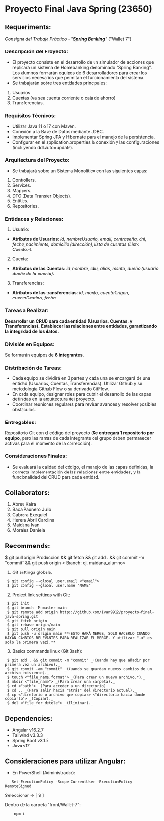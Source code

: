 # Proyecto Final Java Spring (23650)

## Requeriments:
*Consigna del Trabajo Práctico - "**Spring Banking**"* ("Wallet 7")

### Descripción del Proyecto:
- El proyecto consiste en el desarrollo de un simulador de acciones que replicará un sistema de Homebanking denominado "Spring Banking". Los alumnos formarán equipos de 6 desarrolladores para crear los servicios necesarios que permitan el funcionamiento del sistema.
- Se trabajarán sobre tres entidades principales:
1. Usuarios 
2. Cuentas (ya sea cuenta corriente o caja de ahorro) 
3. Transferencias.

### Requisitos Técnicos:
- Utilizar Java 11 o 17 con Maven.
- Conexión a la Base de Datos mediante JDBC.
- Implementar Spring JPA y Hibernate para el manejo de la persistencia.
- Configurar en el application.properties la conexión y las configuraciones (incluyendo ddl.auto=update). 

### Arquitectura del Proyecto:
- Se trabajará sobre un Sistema Monolítico con las siguientes capas:
1. Controllers.
2. Services.
3. Mappers.
4. DTO (Data Transfer Objects).
5. Entities.
6. Repositories.

### Entidades y Relaciones:
1. Usuario:
- **Atributos de Usuarios**: *id, nombreUsuario, email, contraseña, dni, fecha_nacimiento, domicilio (dirección), lista de cuentas (List< Cuenta>).*
2. Cuenta:
- **Atributos de las Cuentas**: *id, nombre, cbu, alias, monto, dueño (usuario dueño de la cuenta).*
3. Transferencias:
- **Atributos de las transferencias**: *id, monto, cuentaOrigen, cuentaDestino, fecha.*

### Tareas a Realizar:
**Desarrollar un CRUD para cada entidad (Usuarios, Cuentas, y Transferencias).**
**Establecer las relaciones entre entidades, garantizando la integridad de los datos.**

### División en Equipos: 
Se formarán equipos de **6 integrantes**.

### Distribución de Tareas:
- Cada equipo se dividirá en 3 partes y cada una se encargará de una entidad (Usuarios, Cuentas, Transferencias). Utilizar Github y su metodología Github Flow o su derivado GitFlow.
- En cada equipo, designar roles para cubrir el desarrollo de las capas definidas en la arquitectura del proyecto.
- Coordinar reuniones regulares para revisar avances y resolver posibles obstáculos.

### Entregables:
Repositorio Git con el código del proyecto (**Se entregará 1 repositorio por equipo**, pero las ramas de cada integrante del grupo deben permanecer activas para el momento de la corrección).

### Consideraciones Finales:
- Se evaluará la calidad del código, el manejo de las capas definidas, la correcta implementación de las relaciones entre entidades, y la funcionalidad del CRUD para cada entidad.


## Collaborators:

1. Abreu Kaira
2. Baca Paunero Julio
3. Cabrera Exequiel
4. Herera Abril Carolina
5. Maidana Ivan
6. Morales Daniela

## Recommends:
$ git pull origin Produccion && git fetch && git add . && git commit -m "commit" && git push origin < Branch: ej. maidana_alumno> 

1. Git settings globals:
```
 $ git config --global user.email <"email">
 $ git config --global user.name "NAME"
```

2. Project link settings with Git:
```
 $ git init
 $ git branch -M master main
 $ git remote add origin https://github.com/Ivan9912/proyecto-final-java-spring.git
 $ git fetch origin
 $ git rebase origin/main
 $ git pull origin main
 $ git push -u origin main **(ESTO HARÁ MERGE, SOLO HACERLO CUANDO HAYAN CAMBIOS RELEVANTES PARA REALIZAR EL MERGE. Y utilizar "-u" es solo la primera vez).** 
 ```

3. Basics commands linux (Git Bash):
```
 $ git add . && git commit -m "commit" _(Cuando hay que añadir por primera vez un archivo)._
 $ git commit -am "commit" _(Cuando se guardan nuevos cambios de un archivo existente)._
 $ touch <"file_name.format"> _(Para crear un nuevo archivo.*)._
 $ mkdir <"file_name"> _(Para crear una carpeta)._
 $ cd <"path"> _(Para acceder a un directorio)_
 $ cd .. _(Para salir hacia "atrás" del directorio actual)._
 $ cp <"diretorio o archivo que copiar> <"directorio hacia donde copiarlo"> _(Copiar)._
 $ del <"file_for_detele"> _(Eliminar)._
```

## Dependencies:
- Angular v16.2.7
- Tailwind v3.3.3
- Spring Boot v3.1.5
- Java v17

## Consideraciones para utilizar Angular:
- En PowerShell (Administrador):
```
   Set-ExecutionPolicy -Scope CurrentUser -ExecutionPolicy RemoteSigned
```
Seleccionar -> [ S ]

Dentro de la carpeta "front/Wallet-7":
```
    npm i
```